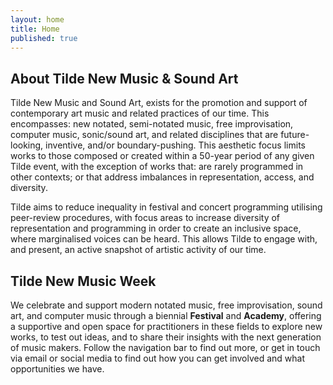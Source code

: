 ```yaml
---
layout: home
title: Home
published: true
---
```

## About Tilde New Music & Sound Art
Tilde New Music and Sound Art, exists for the promotion and support of contemporary art music and related practices of our time. This encompasses: new notated, semi-notated music, free improvisation, computer music, sonic/sound art, and related disciplines that are future-looking, inventive, and/or boundary-pushing. This aesthetic focus limits works to those composed or created within a 50-year period of any given Tilde event, with the exception of works that: are rarely programmed in other contexts; or that address imbalances in representation, access, and diversity. 

Tilde aims to reduce inequality in festival and concert programming utilising peer-review procedures, with focus areas to increase diversity of representation and programming in order to create an inclusive space, where marginalised voices can be heard. This allows Tilde to engage with, and present, an active snapshot of artistic activity of our time.

## Tilde New Music Week
We celebrate and support modern notated music, free improvisation, sound art, and computer music through a biennial **Festival** and **Academy**, offering a supportive and open space for practitioners in these fields to explore new works, to test out ideas, and to share their insights with the next generation of music makers. Follow the navigation bar to find out more, or get in touch via email or social media to find out how you can get involved and what opportunities we have.



